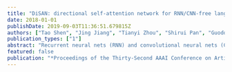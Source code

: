 ```yaml
---
title: "DiSAN: directional self-attention network for RNN/CNN-free language understanding"
date: 2018-01-01
publishDate: 2019-09-03T11:36:51.679815Z
authors: ["Tao Shen", "Jing Jiang", "Tianyi Zhou", "Shirui Pan", "Guodong Long", "Chengqi Zhang"]
publication_types: ["1"]
abstract: "Recurrent neural nets (RNN) and convolutional neural nets (CNN) are widely used on NLP tasks to capture the long-term and local dependencies, respectively. Attention mechanisms have recently attracted enormous interest due to their highly parallelizable computation, significantly less training time, and flexibility in modeling dependencies. We propose a novel attention mechanism in which the attention between elements from input sequence(s) is directional and multi-dimensional (i.e., feature-wise). A light-weight neural net, “Directional Self-Attention Network (DiSAN)”, is then proposed to learn sentence embedding, based solely on the proposed attention without any RNN/CNN structure. DiSAN is only composed of a directional self-attention with temporal order encoded, followed by a multi-dimensional attention that compresses the sequence into a vector representation. Despite its simple form, DiSAN outperforms complicated RNN models on both prediction quality and time efficiency. It achieves the best test accuracy among all sentence encoding methods and improves the most recent best result by 1.02% on the Stanford Natural Language Inference (SNLI) dataset, and shows state-of-the-art test accuracy on the Stanford Sentiment Treebank (SST), Multi-Genre natural language inference (MultiNLI), Sentences Involving Compositional Knowledge (SICK), Customer Review, MPQA, TREC question-type classification and Subjectivity (SUBJ) datasets."
featured: false
publication: "*Proceedings of the Thirty-Second AAAI Conference on Artificial Intelligence (AAAI-18 )*"
---
```


